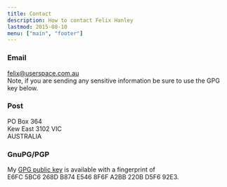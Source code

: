 ```yaml
---
title: Contact
description: How to contact Felix Hanley
lastmod: 2015-08-10
menu: ["main", "footer"]
---
```


### Email

[felix@userspace.com.au](mailto:felix@userspace.com.au)  
Note, if you are sending any sensitive information be sure to use the GPG key below.

### Post

PO Box 364  
Kew East 3102 VIC  
AUSTRALIA

### GnuPG/PGP

My [GPG public
key](https://sks-keyservers.net/pks/lookup?op=get&search=0xB6F229D77E20D10B) is
available with a fingerprint of  
E6FC&nbsp;5BC6&nbsp;268D&nbsp;B874&nbsp;E546 8F6F&nbsp;A2BB&nbsp;220B&nbsp;D5F6&nbsp;92E3.
